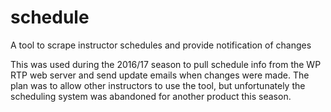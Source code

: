 # schedule
A tool to scrape instructor schedules and provide notification of changes

This was used during the 2016/17 season to pull schedule info from the WP RTP web server and send update emails
when changes were made. The plan was to allow other instructors to use the tool, but unfortunately the scheduling system
was abandoned for another product this season. 
